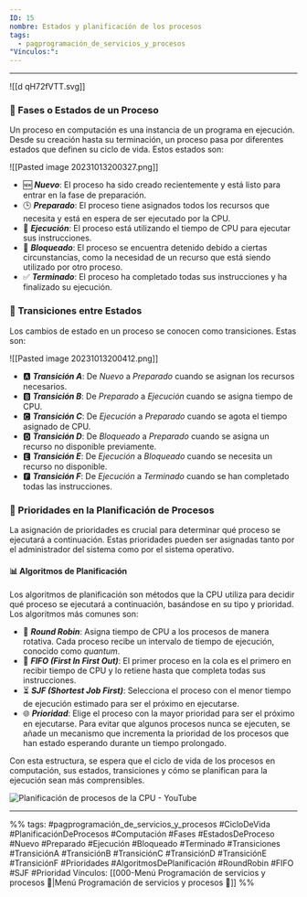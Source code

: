 ```yaml
---
ID: 15
nombre: Estados y planificación de los procesos
tags:
  - pagprogramación_de_servicios_y_procesos
"Vínculos:":
---
```

___
![[d qH72fVTT.svg]]
### 🌱 Fases o Estados de un Proceso

Un proceso en computación es una instancia de un programa en ejecución. Desde su creación hasta su terminación, un proceso pasa por diferentes estados que definen su ciclo de vida. Estos estados son:

![[Pasted image 20231013200327.png]]

- 🆕 ***Nuevo***: El proceso ha sido creado recientemente y está listo para entrar en la fase de preparación.
- 🕒 ***Preparado***: El proceso tiene asignados todos los recursos que necesita y está en espera de ser ejecutado por la CPU.
- 🏃 ***Ejecución***: El proceso está utilizando el tiempo de CPU para ejecutar sus instrucciones.
- 🚫 ***Bloqueado***: El proceso se encuentra detenido debido a ciertas circunstancias, como la necesidad de un recurso que está siendo utilizado por otro proceso.
- ✅ ***Terminado***: El proceso ha completado todas sus instrucciones y ha finalizado su ejecución.

### 🔄 Transiciones entre Estados

Los cambios de estado en un proceso se conocen como transiciones. Estas son:

![[Pasted image 20231013200412.png]]

- 🅰️ ***Transición A***: De *Nuevo* a *Preparado* cuando se asignan los recursos necesarios.
- 🅱️ ***Transición B***: De *Preparado* a *Ejecución* cuando se asigna tiempo de CPU.
- 🅲️ ***Transición C***: De *Ejecución* a *Preparado* cuando se agota el tiempo asignado de CPU.
- 🅳️ ***Transición D***: De *Bloqueado* a *Preparado* cuando se asigna un recurso no disponible previamente.
- 🅴️ ***Transición E***: De *Ejecución* a *Bloqueado* cuando se necesita un recurso no disponible.
- 🅵️ ***Transición F***: De *Ejecución* a *Terminado* cuando se han completado todas las instrucciones.

### 🌟 Prioridades en la Planificación de Procesos

La asignación de prioridades es crucial para determinar qué proceso se ejecutará a continuación. Estas prioridades pueden ser asignadas tanto por el administrador del sistema como por el sistema operativo.

#### 📊 Algoritmos de Planificación

Los algoritmos de planificación son métodos que la CPU utiliza para decidir qué proceso se ejecutará a continuación, basándose en su tipo y prioridad. Los algoritmos más comunes son:

- 🔄 ***Round Robin***: Asigna tiempo de CPU a los procesos de manera rotativa. Cada proceso recibe un intervalo de tiempo de ejecución, conocido como *quantum*.
- 🥇 ***FIFO (First In First Out)***: El primer proceso en la cola es el primero en recibir tiempo de CPU y lo retiene hasta que completa todas sus instrucciones.
- ⏳ ***SJF (Shortest Job First)***: Selecciona el proceso con el menor tiempo de ejecución estimado para ser el próximo en ejecutarse.
- 🌐 ***Prioridad***: Elige el proceso con la mayor prioridad para ser el próximo en ejecutarse. Para evitar que algunos procesos nunca se ejecuten, se añade un mecanismo que incrementa la prioridad de los procesos que han estado esperando durante un tiempo prolongado.

Con esta estructura, se espera que el ciclo de vida de los procesos en computación, sus estados, transiciones y cómo se planifican para la ejecución sean más comprensibles.

![Planificación de procesos de la CPU - YouTube](https://www.youtube.com/watch?v=jxGnKR3JoOw)

___
%%
tags:  #pagprogramación_de_servicios_y_procesos  #CicloDeVida #PlanificaciónDeProcesos #Computación #Fases #EstadosDeProceso #Nuevo #Preparado #Ejecución #Bloqueado #Terminado #Transiciones #TransiciónA #TransiciónB #TransiciónC #TransiciónD #TransiciónE #TransiciónF #Prioridades #AlgoritmosDePlanificación #RoundRobin #FIFO #SJF #Prioridad
Vínculos:  [[000-Menú Programación de servicios y procesos 📃|Menú Programación de servicios y procesos 📃]]
%%
